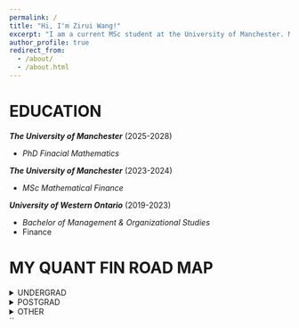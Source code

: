 ```yaml
---
permalink: /
title: "Hi, I'm Zirui Wang!"
excerpt: "I am a current MSc student at the University of Manchester. My current research interests are: Stochastic Control, Stochastic Modelling, Optimal Stopping."
author_profile: true
redirect_from: 
  - /about/
  - /about.html
---
```


EDUCATION
======
***The University of Manchester*** (2025-2028)
+ _PhD Finacial Mathematics_

***The University of Manchester*** (2023-2024)
+ _MSc Mathematical Finance_

***University of Western Ontario*** (2019-2023)
+ _Bachelor of Management & Organizational Studies_
+ Finance


MY QUANT FIN ROAD MAP 
======
<details>
<summary>UNDERGRAD</summary>

  <b>2019</b>
  <ul>
    <li><i>Calculus I</i></li>
    <li><i>Matrix Algebra</i></li>
    <li><i>Calculus II</i></li>
  </ul>
  <b>2020</b>
  <ul>
    <li><i>Python</i></li>
    <li><i>Intermediate Microeconomics I</i></li>
    <li><i>Intermediate Microeconomics II</i></li>
  </ul>
  <b>2021</b>
  <ul>
    <li><i>Econometrics I</i></li>
    <li><i>Econometrics II</i></li>
    <li><i>Financial Markets & Institutions</i></li>
  </ul>
  <b>2022</b>
  <ul>
    <li><i>Managerial Accounting</i></li>
    <li><i>Intermediate Macroeconomics</i></li>
    <li><i>Advanced Corporate Finance</i></li>
    <li><i>Derivatives</i></li>
  </ul>

</details>

<details>
<summary>POSTGRAD</summary>

  <b>2023 S1</b>
  <ul>
    <li><i>Derivative Securities</i></li>
    <li><i>Asset Pricing Theory</i></li>
    <li><i>Stochastic Calculus</i></li>
    <li><i>Martingale Theory for Finance</i></li>
  </ul>
  <b>2023 S2</b>
  <ul>
    <li><i>Stochastic Control for Finance</i></li>
    <li><i>Stochastic Modelling for Finance</i></li>
    <li><i>Brownian Motion</i></li>
    <li><i>Computational Finance</i></li>
  </ul>

</details>

<details>
<summary>OTHER</summary>

  <ul>
    <li><i>C++ Programing Specialization with PekingU/Coursera.org</i></li>
    <li><i>Investment Management with Python and Machine Learning with EDHEC Business School/Coursera.org</i></li>
  </ul>
  
</details>
``

